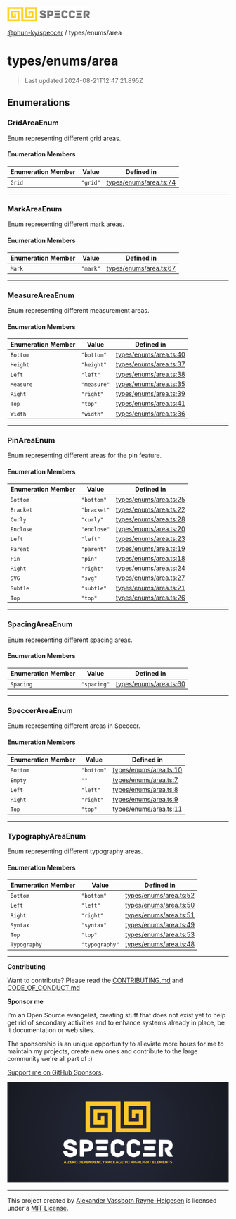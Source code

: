 <div>
  <img alt="SPECCER logo" src="https://raw.githubusercontent.com/phun-ky/speccer/main/public/logo-speccer-horizontal-colored-package.svg?raw=true" style="max-height:32px;" />
</div>

[@phun-ky/speccer](../../README.md) / types/enums/area

# types/enums/area

> Last updated 2024-08-21T12:47:21.895Z

## Enumerations

### GridAreaEnum

Enum representing different grid areas.

#### Enumeration Members

| Enumeration Member | Value    | Defined in                                                                                         |
| ------------------ | -------- | -------------------------------------------------------------------------------------------------- |
| `Grid`             | `"grid"` | [types/enums/area.ts:74](https://github.com/phun-ky/speccer/blob/main/src/types/enums/area.ts#L74) |

---

### MarkAreaEnum

Enum representing different mark areas.

#### Enumeration Members

| Enumeration Member | Value    | Defined in                                                                                         |
| ------------------ | -------- | -------------------------------------------------------------------------------------------------- |
| `Mark`             | `"mark"` | [types/enums/area.ts:67](https://github.com/phun-ky/speccer/blob/main/src/types/enums/area.ts#L67) |

---

### MeasureAreaEnum

Enum representing different measurement areas.

#### Enumeration Members

| Enumeration Member | Value       | Defined in                                                                                         |
| ------------------ | ----------- | -------------------------------------------------------------------------------------------------- |
| `Bottom`           | `"bottom"`  | [types/enums/area.ts:40](https://github.com/phun-ky/speccer/blob/main/src/types/enums/area.ts#L40) |
| `Height`           | `"height"`  | [types/enums/area.ts:37](https://github.com/phun-ky/speccer/blob/main/src/types/enums/area.ts#L37) |
| `Left`             | `"left"`    | [types/enums/area.ts:38](https://github.com/phun-ky/speccer/blob/main/src/types/enums/area.ts#L38) |
| `Measure`          | `"measure"` | [types/enums/area.ts:35](https://github.com/phun-ky/speccer/blob/main/src/types/enums/area.ts#L35) |
| `Right`            | `"right"`   | [types/enums/area.ts:39](https://github.com/phun-ky/speccer/blob/main/src/types/enums/area.ts#L39) |
| `Top`              | `"top"`     | [types/enums/area.ts:41](https://github.com/phun-ky/speccer/blob/main/src/types/enums/area.ts#L41) |
| `Width`            | `"width"`   | [types/enums/area.ts:36](https://github.com/phun-ky/speccer/blob/main/src/types/enums/area.ts#L36) |

---

### PinAreaEnum

Enum representing different areas for the pin feature.

#### Enumeration Members

| Enumeration Member | Value       | Defined in                                                                                         |
| ------------------ | ----------- | -------------------------------------------------------------------------------------------------- |
| `Bottom`           | `"bottom"`  | [types/enums/area.ts:25](https://github.com/phun-ky/speccer/blob/main/src/types/enums/area.ts#L25) |
| `Bracket`          | `"bracket"` | [types/enums/area.ts:22](https://github.com/phun-ky/speccer/blob/main/src/types/enums/area.ts#L22) |
| `Curly`            | `"curly"`   | [types/enums/area.ts:28](https://github.com/phun-ky/speccer/blob/main/src/types/enums/area.ts#L28) |
| `Enclose`          | `"enclose"` | [types/enums/area.ts:20](https://github.com/phun-ky/speccer/blob/main/src/types/enums/area.ts#L20) |
| `Left`             | `"left"`    | [types/enums/area.ts:23](https://github.com/phun-ky/speccer/blob/main/src/types/enums/area.ts#L23) |
| `Parent`           | `"parent"`  | [types/enums/area.ts:19](https://github.com/phun-ky/speccer/blob/main/src/types/enums/area.ts#L19) |
| `Pin`              | `"pin"`     | [types/enums/area.ts:18](https://github.com/phun-ky/speccer/blob/main/src/types/enums/area.ts#L18) |
| `Right`            | `"right"`   | [types/enums/area.ts:24](https://github.com/phun-ky/speccer/blob/main/src/types/enums/area.ts#L24) |
| `SVG`              | `"svg"`     | [types/enums/area.ts:27](https://github.com/phun-ky/speccer/blob/main/src/types/enums/area.ts#L27) |
| `Subtle`           | `"subtle"`  | [types/enums/area.ts:21](https://github.com/phun-ky/speccer/blob/main/src/types/enums/area.ts#L21) |
| `Top`              | `"top"`     | [types/enums/area.ts:26](https://github.com/phun-ky/speccer/blob/main/src/types/enums/area.ts#L26) |

---

### SpacingAreaEnum

Enum representing different spacing areas.

#### Enumeration Members

| Enumeration Member | Value       | Defined in                                                                                         |
| ------------------ | ----------- | -------------------------------------------------------------------------------------------------- |
| `Spacing`          | `"spacing"` | [types/enums/area.ts:60](https://github.com/phun-ky/speccer/blob/main/src/types/enums/area.ts#L60) |

---

### SpeccerAreaEnum

Enum representing different areas in Speccer.

#### Enumeration Members

| Enumeration Member | Value      | Defined in                                                                                         |
| ------------------ | ---------- | -------------------------------------------------------------------------------------------------- |
| `Bottom`           | `"bottom"` | [types/enums/area.ts:10](https://github.com/phun-ky/speccer/blob/main/src/types/enums/area.ts#L10) |
| `Empty`            | `""`       | [types/enums/area.ts:7](https://github.com/phun-ky/speccer/blob/main/src/types/enums/area.ts#L7)   |
| `Left`             | `"left"`   | [types/enums/area.ts:8](https://github.com/phun-ky/speccer/blob/main/src/types/enums/area.ts#L8)   |
| `Right`            | `"right"`  | [types/enums/area.ts:9](https://github.com/phun-ky/speccer/blob/main/src/types/enums/area.ts#L9)   |
| `Top`              | `"top"`    | [types/enums/area.ts:11](https://github.com/phun-ky/speccer/blob/main/src/types/enums/area.ts#L11) |

---

### TypographyAreaEnum

Enum representing different typography areas.

#### Enumeration Members

| Enumeration Member | Value          | Defined in                                                                                         |
| ------------------ | -------------- | -------------------------------------------------------------------------------------------------- |
| `Bottom`           | `"bottom"`     | [types/enums/area.ts:52](https://github.com/phun-ky/speccer/blob/main/src/types/enums/area.ts#L52) |
| `Left`             | `"left"`       | [types/enums/area.ts:50](https://github.com/phun-ky/speccer/blob/main/src/types/enums/area.ts#L50) |
| `Right`            | `"right"`      | [types/enums/area.ts:51](https://github.com/phun-ky/speccer/blob/main/src/types/enums/area.ts#L51) |
| `Syntax`           | `"syntax"`     | [types/enums/area.ts:49](https://github.com/phun-ky/speccer/blob/main/src/types/enums/area.ts#L49) |
| `Top`              | `"top"`        | [types/enums/area.ts:53](https://github.com/phun-ky/speccer/blob/main/src/types/enums/area.ts#L53) |
| `Typography`       | `"typography"` | [types/enums/area.ts:48](https://github.com/phun-ky/speccer/blob/main/src/types/enums/area.ts#L48) |

---

**Contributing**

Want to contribute? Please read the [CONTRIBUTING.md](https://github.com/phun-ky/speccer/blob/main/CONTRIBUTING.md) and [CODE_OF_CONDUCT.md](https://github.com/phun-ky/speccer/blob/main/CODE_OF_CONDUCT.md)

**Sponsor me**

I'm an Open Source evangelist, creating stuff that does not exist yet to help get rid of secondary activities and to enhance systems already in place, be it documentation or web sites.

The sponsorship is an unique opportunity to alleviate more hours for me to maintain my projects, create new ones and contribute to the large community we're all part of :)

[Support me on GitHub Sponsors](https://github.com/sponsors/phun-ky).

![Speccer banner, with logo and slogan: A zero dependency package to highlight elements](https://github.com/phun-ky/speccer/blob/main/public/speccer-banner.png?raw=true)

---

This project created by [Alexander Vassbotn Røyne-Helgesen](http://phun-ky.net) is licensed under a [MIT License](https://choosealicense.com/licenses/mit/).
